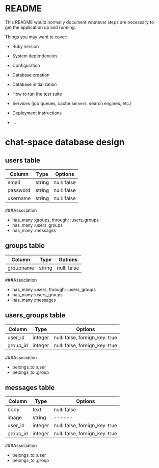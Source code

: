 # README

This README would normally document whatever steps are necessary to get the
application up and running.

Things you may want to cover:

* Ruby version

* System dependencies

* Configuration

* Database creation

* Database initialization

* How to run the test suite

* Services (job queues, cache servers, search engines, etc.)

* Deployment instructions

* ...

# chat-space database design
## users table
|Column|Type|Options|
|------|----|-------|
|email|string|null: false|
|password|string|null: false|
|username|string|null: false|

###Association
- has_many :groups,  through:  :users_groups
- has_many :users_groups
- has_many :messages


## groups table
|Column|Type|Options|
|------|----|-------|
|groupname|string|null: false|

###Association
- has_many :users,  through:  :users_groups
- has_many :users_groups
- has_many :messages


## users_groups table
|Column|Type|Options|
|------|----|-------|
|user_id|integer|null: false, foreign_key: true|
|group_id|integer|null: false, foreign_key: true|

###Association
- belongs_to :user
- belongs_to :group


## messages table
|Column|Type|Options|
|------|----|-------|
|body|text|null: false|
|image|string|------|
|user_id|integer|null: false, foreign_key:  true|
|group_id|integer|null: false, foreign_key:  true|

###Association
- belongs_to :user
- belongs_to :group
